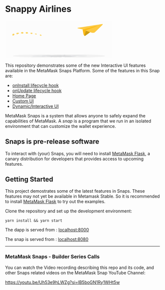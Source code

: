 # Snappy Airlines

<p>
  <img src="packages/snap/images/snappy-air.svg" width="350" title="hover text">
</p>

This repository demonstrates some of the new Interactive UI features available in the MetaMask Snaps Platform. 
Some of the features in this Snap are:
- [onInstall lifecycle hook](https://docs.metamask.io/snaps/reference/permissions/#endowmentlifecycle-hooks)
- [onUpdate lifecycle hook](https://docs.metamask.io/snaps/reference/permissions/#endowmentlifecycle-hooks)
- [Home Page](https://docs.metamask.io/snaps/reference/permissions/#endowmentpage-home)
- [Custom UI](https://docs.metamask.io/snaps/features/custom-ui/)
- [Dynamic/Interactive UI](https://docs.metamask.io/snaps/features/custom-ui/interactive-ui/)

MetaMask Snaps is a system that allows anyone to safely expand the capabilities
of MetaMask. A _snap_ is a program that we run in an isolated environment that
can customize the wallet experience.

## Snaps is pre-release software

To interact with (your) Snaps, you will need to install [MetaMask Flask](https://metamask.io/flask/),
a canary distribution for developers that provides access to upcoming features.

## Getting Started
This project demostrates some of the latest features in Snaps. These features may not yet be available in Metamask Stable. So it is recommended to install [MetaMask Flask](https://docs.metamask.io/snaps/get-started/install-flask/) to try out the examples.

Clone the repository and set up the development environment:

```shell
yarn install && yarn start
```

The dapp is served from : [localhost:8000](http://localhost:8000/)

The snap is served from : [localhost:8080](http://localhost:8080/)

---

### MetaMask Snaps - Builder Series Calls

You can watch the Video recording describing this repo and its code, and other Snaps related videos on the MetaMask Snap YouTube Channel:

https://youtu.be/Uh53e9hLWZg?si=lB5boGN1Ry1WHt5w